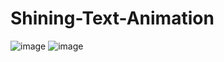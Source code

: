 # Shining-Text-Animation
![image](https://user-images.githubusercontent.com/66878884/163684879-5eec6658-b21c-4c4a-9bbc-1db06e8a83ff.png)
![image](https://user-images.githubusercontent.com/66878884/163684888-e142af2c-aca3-43d5-9a7c-4e59958255de.png)
